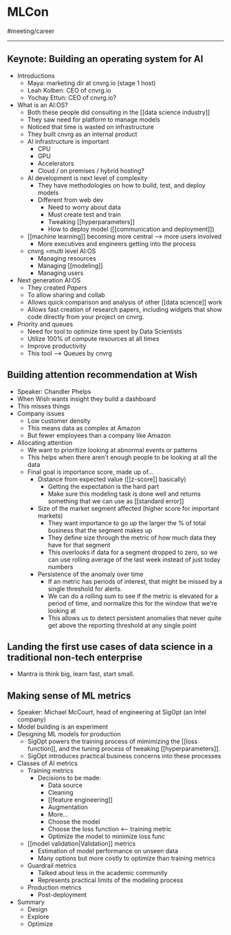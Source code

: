 # MLCon
#meeting/career

---
## Keynote: Building an operating system for AI
- Introductions
	- Maya: marketing dir at cnvrg.io (stage 1 host)
	- Leah Kolben: CEO of cnvrg.io
	- Yochay Ettun: CEO of cnvrg.io?
- What is an AI:OS?
	- Both these people did consulting in the [[data science industry]]
	- They saw need for platform to manage models
	- Noticed that time is wasted on infrastructure
	- They built cnvrg as an internal product
	- AI infrastructure is important
		- CPU
		- GPU
		- Accelerators
		- Cloud / on premises / hybrid hosting?
	- AI development is next level of complexity
		- They have methodologies on how to build, test, and deploy models
		- Different from web dev
			- Need to worry about data
			- Must create test and train
			- Tweaking [[hyperparameters]]
			- How to deploy model ([[communication and deployment]])
	- [[machine learning]] becoming more central --> more users involved
		- More executives and engineers getting into the process
	- cnvrg =multi level AI:OS
		- Managing resources
		- Managing [[modeling]]
		- Managing users
- Next generation AI:OS
	- They created *Papers*
	- To allow sharing and collab
	- Allows quick comparison and analysis of other [[data science]] work
	- Allows fast creation of research papers, including widgets that show code directly from your project on cnvrg. 
- Priority and queues
	- Need for tool to optimize time spent by Data Scientists
	- Utilize 100% of compute resources at all times
	- Improve productivity
	- This tool --> Queues by cnvrg

## Building attention recommendation at Wish
- Speaker: Chandler Phelps
- When Wish wants insight they build a dashboard
- This misses things
- Company issues
	- Low customer density
	- This means data as complex at Amazon
	- But fewer employees than a company like Amazon
- Allocating attention
	- We want to prioritize looking at abnormal events or patterns
	- This helps when there aren't enough people to be looking at all the data
	- Final goal is importance score, made up of...
		- Distance from expected value ([[z-score]] basically)
			- Getting the expectation is the hard part
			- Make sure this modeling task is done well and returns something that we can use as [[standard error]]
		- Size of the market segment affected (higher score for important markets)
			- They want importance to go up the larger the % of total business that the segment makes up
			- They define size through the metric of how much data they have for that segment
			- This overlooks if data for a segment dropped to zero, so we can use rolling average of the last week instead of just today numbers
		- Persistence of the anomaly over time
			- If an metric has periods of interest, that might be missed by a single threshold for alerts.
			- We can do a rolling sum to see if the metric is elevated for a period of time, and normalize this for the window that we're looking at
			- This allows us to detect persistent anomalies that never quite get above the reporting threshold at any single point

## Landing the first use cases of data science in a traditional non-tech enterprise
- Mantra is think big, learn fast, start small. 

## Making sense of ML metrics
- Speaker: Michael McCourt, head of engineering at SigOpt (an Intel company)
- Model building is an experiment
- Designing ML models for production
	- SigOpt powers the training process of mimimizing the [[loss function]], and the tuning process of tweaking [[hyperparameters]]. 
	- SigOpt introduces practical business concerns into these processes
- Classes of AI metrics
	- Training metrics
		- Decisions to be made:
			- Data source
			- Cleaning
			- [[feature engineering]]
			- Augmentation
			- More...
			- Choose the model
			- Choose the loss function <-- training metric
			- Optimize the model to minimize loss func
	- [[model validation|Validation]] metrics
		- Estimation of model performance on unseen data
		- Many options but more costly to optimize than training metrics
	- Guardrail metrics
		- Talked about less in the academic community
		- Represents practical limits of the modeling process
	- Production metrics
		- Post-deployment
- Summary
	- Design
	- Explore
	- Optimize
